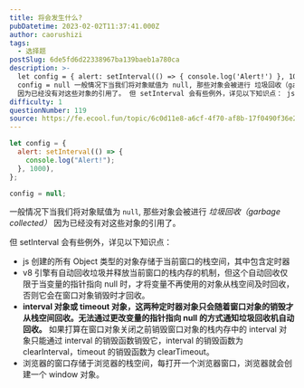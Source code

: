 ```yaml
---
title: 将会发生什么?
pubDatetime: 2023-02-02T11:37:41.000Z
author: caorushizi
tags:
  - 选择题
postSlug: 6de5fd6d22338967ba139baeb1a780ca
description: >-
  let config = { alert: setInterval(() => { console.log('Alert!') }, 1000) }
  config = null 一般情况下当我们将对象赋值为 null, 那些对象会被进行 垃圾回收（garbage collected）
  因为已经没有对这些对象的引用了。 但 setInterval 会有些例外，详见以下知识点： js创建的所有 Obj
difficulty: 1
questionNumber: 119
source: https://fe.ecool.fun/topic/6c0d11e8-a6cf-4f70-af8b-17f0490f36e2
---
```


```javascript
let config = {
  alert: setInterval(() => {
    console.log("Alert!");
  }, 1000),
};

config = null;
```

一般情况下当我们将对象赋值为 `null`, 那些对象会被进行 _垃圾回收（garbage collected）_ 因为已经没有对这些对象的引用了。

但 setInterval 会有些例外，详见以下知识点：

- js 创建的所有 Object 类型的对象存储于当前窗口的栈空间，其中包含定时器
- v8 引擎有自动回收垃圾并释放当前窗口的栈内存的机制，但这个自动回收仅限于当变量的指针指向 null 时，才将变量不再使用的对象从栈空间及时回收，否则它会在窗口对象销毁时才回收。
- **interval 对象或 timeout 对象，这两种定时器对象只会随着窗口对象的销毁才从栈空间回收。无法通过更改变量的指针指向 null 的方式通知垃圾回收机自动回收。** 如果打算在窗口对象关闭之前销毁窗口对象的栈内存中的 interval 对象只能通过 interval 的销毁函数销毁它，interval 的销毁函数为 clearInterval，timeout 的销毁函数为 clearTimeout。
- 浏览器的窗口存储于浏览器的栈空间，每打开一个浏览器窗口，浏览器就会创建一个 window 对象。
